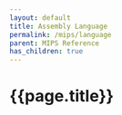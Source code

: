 ```yaml
---
layout: default
title: Assembly Language
permalink: /mips/language
parent: MIPS Reference
has_children: true
---
```


# {{page.title}}
